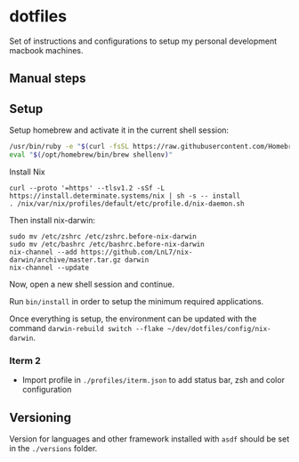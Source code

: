 # dotfiles
Set of instructions and configurations to setup my personal development macbook machines.


## Manual steps


## Setup

Setup homebrew and activate it in the current shell session:

````bash
/usr/bin/ruby -e "$(curl -fsSL https://raw.githubusercontent.com/Homebrew/install/master/install)"
eval "$(/opt/homebrew/bin/brew shellenv)"
````

Install Nix

```
curl --proto '=https' --tlsv1.2 -sSf -L https://install.determinate.systems/nix | sh -s -- install
. /nix/var/nix/profiles/default/etc/profile.d/nix-daemon.sh
```
Then install nix-darwin:

```
sudo mv /etc/zshrc /etc/zshrc.before-nix-darwin
sudo mv /etc/bashrc /etc/bashrc.before-nix-darwin
nix-channel --add https://github.com/LnL7/nix-darwin/archive/master.tar.gz darwin
nix-channel --update
```

Now, open a new shell session and continue.

Run `bin/install` in order to setup the minimum required applications.

Once everything is setup, the environment can be updated with the command `darwin-rebuild switch --flake ~/dev/dotfiles/config/nix-darwin`.


### Iterm 2

- Import profile in `./profiles/iterm.json` to add status bar, zsh and color configuration


## Versioning

Version for languages and other framework installed with `asdf` should be set in the `./versions` folder.
